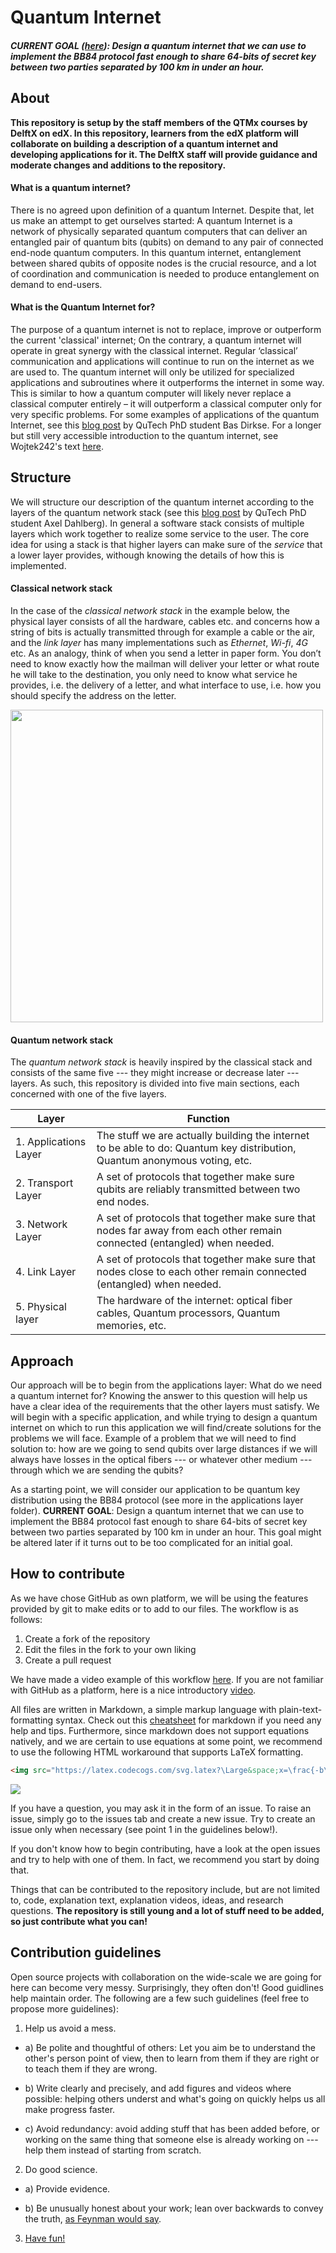# Quantum Internet


##### CURRENT GOAL ([here](https://github.com/QTM3x/Quantum-Internet/blob/master/1.%20The%20Applications%20Layer/BB84.md)): Design a quantum internet that we can use to implement the BB84 protocol fast enough to share 64-bits of secret key between two parties separated by 100 km in under an hour.

## About

**This repository is setup by the staff members of the QTMx courses by DelftX on edX. In this repository, learners from the edX platform will collaborate on building a description of a quantum internet and developing applications for it. The DelftX staff will provide guidance and moderate changes and additions to the repository.**

#### What is a quantum internet?

There is no agreed upon definition of a quantum Internet. Despite that, let us make an attempt to get ourselves started: A quantum Internet is a network of physically separated quantum computers that can deliver an entangled pair of quantum bits (qubits) on demand to any pair of connected end-node quantum computers. In this quantum internet, entanglement between shared qubits of opposite nodes is the crucial resource, and a lot of coordination and communication is needed to produce entanglement on demand to end-users.

#### What is the Quantum Internet for?

The purpose of a quantum internet is not to replace, improve or outperform the current 'classical' internet; On the contrary, a quantum internet will operate in great synergy with the classical internet.  Regular ‘classical’ communication and applications will continue to run on the internet as we are used to. The quantum internet will only be utilized for specialized applications and subroutines where it outperforms the internet in some way. This is similar to how a quantum computer will likely never replace a classical computer entirely – it will outperform a classical computer only for very specific problems. For some examples of applications of the quantum Internet, see this [blog post](https://blog.qutech.nl/index.php/2019/10/22/Quantum-internet-at-the-verge-of-an-emerging-technology/) by QuTech PhD student Bas Dirkse. For a longer but still very accessible introduction to the quantum internet, see Wojtek242's text [here](https://github.com/Wojtek242/draft-irtf-qirg-principles/blob/c41da3a1603671cd2a1552d550a588c64618f943/draft-irtf-qirg-principles-03.txt).

## Structure

We will structure our description of the quantum internet according to the layers of the quantum network stack (see this [blog post](https://blog.qutech.nl/index.php/2019/05/22/a-Quantum-network-stack/) by QuTech PhD student Axel Dahlberg). In general a software stack consists of multiple layers which work together to realize some service to the user. The core idea for using a stack is that higher layers can make sure of the *service* that a lower layer provides, withough knowing the details of how this is implemented.

#### Classical network stack
In the case of the *classical network stack* in the example below, the physical layer consists of all the hardware, cables etc. and concerns how a string of bits is actually transmitted through for example a cable or the air, and the *link layer* has many implementations such as *Ethernet*, *Wi-fi*, *4G* etc. As an analogy, think of when you send a letter in paper form. You don’t need to know exactly how the mailman will deliver your letter or what route he will take to the destination, you only need to know what service he provides, i.e. the delivery of a letter, and what interface to use, i.e. how you should specify the address on the letter.

<img src="https://blog.qutech.nl/wp-content/uploads/2019/05/classical_stack-768x631.png" width="500">

#### Quantum network stack

The *quantum network stack* is heavily inspired by the classical stack and consists of the same five --- they might increase or decrease later --- layers. As such, this repository is divided into five main sections, each concerned with one of the five layers.

| Layer             | Function |
| -----------------|-------------|
| 1. Applications Layer | The stuff we are actually building the internet to be able to do: Quantum key distribution, Quantum anonymous voting, etc.|
| 2. Transport Layer | A set of protocols that together make sure qubits are reliably transmitted between two end nodes. |
| 3. Network Layer | A set of protocols that together make sure that nodes far away from each other remain connected (entangled) when needed. |
| 4. Link Layer | A set of protocols that together make sure that nodes close to each other remain connected (entangled) when needed. |
| 5. Physical layer | The hardware of the internet: optical fiber cables, Quantum processors, Quantum memories, etc. |


## Approach

Our approach will be to begin from the applications layer: What do we need a quantum internet for? Knowing the answer to this question will help us have a clear idea of the requirements that the other layers must satisfy. We will begin with a specific application, and while trying to design a quantum internet on which to run this application we will find/create solutions for the problems we will face. Example of a problem that we will need to find solution to: how are we going to send qubits over large distances if we will always have losses in the optical fibers --- or whatever other medium --- through which we are sending the qubits?

As a starting point, we will consider our application to be quantum key distribution using the BB84 protocol (see more in the applications layer folder). **CURRENT GOAL**: Design a quantum internet that we can use to implement the BB84 protocol fast enough to share 64-bits of secret key between two parties separated by 100 km in under an hour. This goal might be altered later if it turns out to be too complicated for an initial goal.




## How to contribute

As we have chose GitHub as own platform, we will be using the features provided by git to make edits or to add to our files. The workflow is as follows:

1. Create a fork of the repository
2. Edit the files in the fork to your own liking
3. Create a pull request

We have made a video example of this workflow [here](https://youtu.be/ZvfYAfjzc1M). If you are not familiar with GitHub as a platform, here is a nice introductory [video](https://youtu.be/w3jLJU7DT5E).

All files are written in Markdown, a simple markup language with plain-text-formatting syntax. Check out this [cheatsheet](https://github.com/adam-p/markdown-here/wiki/Markdown-Cheatsheet) for markdown if you need any help and tips. Furthermore, since markdown does not support equations natively, and we are certain to use equations at some point, we recommend to use the following HTML workaround that supports LaTeX formatting.
```markdown
<img src="https://latex.codecogs.com/svg.latex?\Large&space;x=\frac{-b\pm\sqrt{b^2-4ac}}{2a}"/>
```
<img src="https://latex.codecogs.com/svg.latex?\Large&space;x=\frac{-b\pm\sqrt{b^2-4ac}}{2a}"/>




If you have a question, you may ask it in the form of an issue. To raise an issue, simply go to the issues tab and create a new issue. Try to create an issue only when necessary (see point 1 in the guidelines below!).

If you don't know how to begin contributing, have a look at the open issues and try to help with one of them. In fact, we recommend you start by doing that.




Things that can be contributed to the repository include, but are not limited to, code, explanation text, explanation videos, ideas, and research questions. **The repository is still young and a lot of stuff need to be added, so just contribute what you can!**

## Contribution guidelines

Open source projects with collaboration on the wide-scale we are going for here can become very messy. Surprisingly, they often don't! Good guidlines help maintain order. The following are a few such guidelines (feel free to propose more guidelines):


1.  Help us avoid a mess.

  * a) Be polite and thoughtful of others: Let you aim be to understand the other's person point of view, then to learn from them if they are right or to teach them if they are wrong.

  * b) Write clearly and precisely, and add figures and videos where possible: helping others underst and what's going on quickly helps us all make progress faster.

  * c) Avoid redundancy: avoid adding stuff that has been added before, or working on the same thing that someone else is already working on --- help them instead of starting from scratch.


2.  Do good science.

  * a) Provide evidence.

  * b) Be unusually honest about your work; lean over backwards to convey the truth, [as Feynman would say](https://en.wikipedia.org/wiki/Cargo_cult_science).


3. [Have fun!](https://www.youtube.com/watch?v=uxKmDWDUZ5A)
